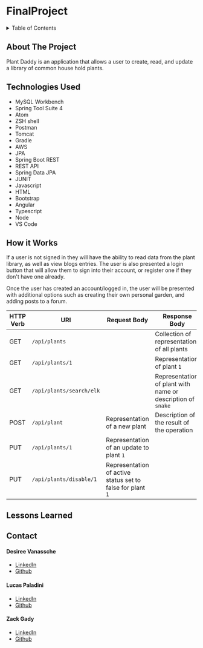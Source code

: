 # FinalProject
<details>
  <summary>Table of Contents</summary>
  <ul>
    <li>
      <a href="#about-the-project">About The Project</a>
  </ul>
      <ul>
        <li><a href="#technologies-used">Technologies Used</a></li>
      </ul>
    </li>
  <ul>
    <li><a href="#how-it-works">How It Works</a></li>
  </ul>  
  <ul>
    <li><a href="#lessons-learned">Lessons Learned</a></li>
  </ul>
  <ul>
    <li><a href="#contact">Contact</a></li>
  </ul>

  <!-- <ul>
    <li><a href="#acknowledgments">Acknowledgments</a></li>
    </ul> -->

</details>

## About The Project
Plant Daddy is an application that allows a user to create, read, and update a library of common house hold plants.





## Technologies Used
- MySQL Workbench
- Spring Tool Suite 4
- Atom
- ZSH shell
- Postman
- Tomcat
- Gradle
- AWS
- JPA
- Spring Boot REST
- REST API
- Spring Data JPA
- JUNIT
- Javascript
- HTML
- Bootstrap
- Angular
- Typescript
- Node
- VS Code

## How it Works
If a user is not signed in they will have the ability to read data from the plant library, as well as view blogs entries. The user is also presented a login button that will allow them to sign into their account, or register one if they don't have one already.

Once the user has created an account/logged in, the user will be presented with additional options such as creating their own personal garden, and adding posts to a forum.

| HTTP Verb | URI                  | Request Body | Response Body | Purpose |
|-----------|----------------------|--------------|---------------|---------|
| GET       | `/api/plants`        |              | Collection of representations of all plants  | **List** or **collection** endpoint |
| GET       | `/api/plants/1`      |              | Representation of plant `1` | **Retrieve** endpoint |
| GET       | `/api/plants/search/elk`   |              | Representation of plant with name or description of `snake` | **Retrieve** endpoint |
| POST      | `/api/plant`     | Representation of a new plant| Description of the result of the operation | **Create** endpoint |
| PUT       | `/api/plants/1`   | Representation of an update to plant `1` | | **Replace** endpoint |
| PUT       | `/api/plants/disable/1`   | Representation of active status set to false for plant  `1` | | **Replace** endpoint |






## Lessons Learned


## Contact

<h4>Desiree Vanassche</h4>
<ul>
<li><a href="https://www.linkedin.com/in/desiree-vanassche/" target="_blank">LinkedIn</a></li>
<li><a href="https://github.com/desireevanassche" target="_blank">Github</a></li>
</ul>

<h4>Lucas Paladini</h4>
<ul>
<li><a href="https://www.linkedin.com/in/lucas-paladini/" target="_blank">LinkedIn</a></li>
<li><a href="https://github.com/Lpaladini90" target="_blank">Github</a></li>
</ul>

<h4>Zack Gady</h4>
<ul>
<li><a href="https://www.linkedin.com/in/zack-gaddy/" target="_blank">LinkedIn</a></li>
<li><a href="https://github.com/ZackTheAwkward" target="_blank">Github</a></li>
</ul>





<!-- ## ACKNOWLEDGMENTS -->
